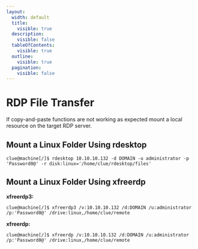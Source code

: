 ```yaml
---
layout:
  width: default
  title:
    visible: true
  description:
    visible: false
  tableOfContents:
    visible: true
  outline:
    visible: true
  pagination:
    visible: false
---
```


# RDP File Transfer

If copy-and-paste functions are not working as expected mount a local resource on the target RDP server.

## Mount a Linux Folder Using rdesktop

```shell
clue@machine[/]$ rdesktop 10.10.10.132 -d DOMAIN -u administrator -p 'Password0@' -r disk:linux='/home/clue/rdesktop/files'
```

## Mount a Linux Folder Using xfreerdp

**xfreerdp3:**

```shell
clue@machine[/]$ xfreerdp3 /v:10.10.10.132 /d:DOMAIN /u:administrator /p:'Password0@' /drive:linux,/home/clue/remote
```

**xfreerdp:**

```shell
clue@machine[/]$ xfreerdp /v:10.10.10.132 /d:DOMAIN /u:administrator /p:'Password0@' /drive:linux,/home/clue/remote
```

